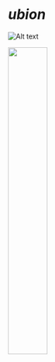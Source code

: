 # _ubion_

![Alt text](https://encrypted-tbn0.gstatic.com/images?q=tbn:ANd9GcT5DfXXOa8ijEkgewLd8ZfmKZX-jnD8O1l4-w&usqp=CAU)

<img src = "https://encrypted-tbn0.gstatic.com/images?q=tbn:ANd9GcT5DfXXOa8ijEkgewLd8ZfmKZX-jnD8O1l4-w&usqp=CAU" width="40%">